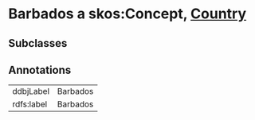 # Barbados a skos:Concept, [Country](/0.1/Country)

## Subclasses

## Annotations

|||
|-----|-----|
|ddbjLabel|Barbados|
|rdfs:label|Barbados|

